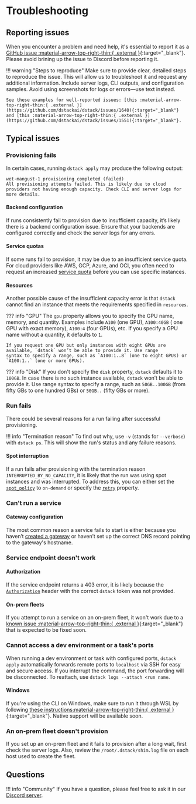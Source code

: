 # Troubleshooting

## Reporting issues

When you encounter a problem and need help, it's essential to report it as a [GitHub issue :material-arrow-top-right-thin:{ .external }](https://github.com/dstackai/dstack/issues/new/choose){:target="_blank"}.
Please avoid brining up the issue to Discord before reporting it.

!!! warning "Steps to reproduce"
    Make sure to provide clear, detailed steps to reproduce the issue. This will allow us to troubleshoot it and request any
    additional information. Include server logs, CLI outputs, and configuration samples. 
    Avoid using screenshots for logs or errors—use text instead. 

    See these examples for well-reported issues: [this :material-arrow-top-right-thin:{ .external }](https://github.com/dstackai/dstack/issues/1640){:target="_blank"}
    and [this :material-arrow-top-right-thin:{ .external }](https://github.com/dstackai/dstack/issues/1551){:target="_blank"}.

## Typical issues

### Provisioning fails 

In certain cases, running `dstack apply` may produce the following output:

```shell
wet-mangust-1 provisioning completed (failed)
All provisioning attempts failed. This is likely due to cloud providers not having enough capacity. Check CLI and server logs for more details.
```

#### Backend configuration

If runs consistently fail to provision due to insufficient capacity, it’s likely there is a backend configuration issue.
Ensure that your backends are configured correctly and check the server logs for any errors.

#### Service quotas

If some runs fail to provision, it may be due to an insufficient service quota. For cloud providers like AWS, GCP,
Azure, and OCI, you often need to request an increased [service quota](protips.md#service-quotas) before you can use
specific instances.

#### Resources

Another possible cause of the insufficient capacity error is that `dstack` cannot find an instance that meets the
requirements specified in `resources`.

??? info "GPU"
    The `gpu` property allows you to specify the GPU name, memory, and quantity. Examples include `A100` (one GPU), `A100:40GB` (
    one GPU with exact memory), `A100:4` (four GPUs), etc. If you specify a GPU name without a quantity, it defaults to `1`. 
    
    If you request one GPU but only instances with eight GPUs are available, `dstack` won’t be able to provide it. Use range
    syntax to specify a range, such as `A100:1..8` (one to eight GPUs) or `A100:1..` (one or more GPUs).

??? info "Disk"
    If you don't specify the `disk` property, `dstack` defaults it to `100GB`. 
    In case there is no such instance available, `dstack` won’t be able to provide it. 
    Use range syntax to specify a range, such as `50GB..100GB` (from fifty GBs to one hundred GBs) or `50GB..` 
    (fifty GBs or more).

### Run fails

There could be several reasons for a run failing after successful provisioning. 

!!! info "Termination reason"
    To find out why, use `-v` (stands for `--verbose`) with `dstack ps`.
    This will show the run's status and any failure reasons.

#### Spot interruption

If a run fails after provisioning with the termination reason `INTERRUPTED_BY_NO_CAPACITY`, it is likely that the run
was using spot instances and was interrupted. To address this, you can either set the
[`spot_policy`](../reference/dstack.yml/task.md#spot_policy) to `on-demand` or specify the 
[`retry`](../reference/dstack.yml/task.md#retry) property.

[//]: # (#### Other)
[//]: # (TODO: Explain how to get the shim logs)

### Can't run a service

#### Gateway configuration

The most common reason a service fails to start is either because you haven’t [created a gateway](../concepts/gateways.md) or haven’t set up the
correct DNS record pointing to the gateway's hostname.

### Service endpoint doesn't work 

#### Authorization

If the service endpoint returns a 403 error, it is likely because the [`Authorization`](../services.md#access-the-endpoint) 
header with the correct `dstack` token was not provided.

#### On-prem fleets

If you attempt to run a service on an on-prem fleet, it won't work due to a [known issue :material-arrow-top-right-thin:{ .external }](https://github.com/dstackai/dstack/issues/1640){:target="_blank"} that is expected to be fixed soon.

[//]: # (#### Other)
[//]: # (TODO: Explain how to get the gateway logs)

### Cannot access a dev environment or a task's ports

When running a dev environment or task with configured ports, `dstack apply` 
automatically forwards remote ports to `localhost` via SSH for easy and secure access.
If you interrupt the command, the port forwarding will be disconnected. To reattach, use `dstack logs --attach <run name`.

#### Windows

If you're using the CLI on Windows, make sure to run it through WSL by following [these instructions:material-arrow-top-right-thin:{ .external }](https://github.com/dstackai/dstack/issues/1644#issuecomment-2321559265){:target="_blank"}. 
Native support will be available soon.

### An on-prem fleet doesn't provision

If you set up an on-prem fleet and it fails to provision after a long wait, first check the server logs. 
Also, review the  `/root/.dstack/shim.log` file on each host used to create the fleet.

## Questions

!!! info "Community"
    If you have a question, please feel free to ask it in our [Discord server](https://discord.gg/u8SmfwPpMd).
